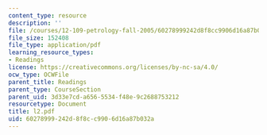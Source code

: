 ```yaml
---
content_type: resource
description: ''
file: /courses/12-109-petrology-fall-2005/60278999242d8f8cc9906d16a87b032a_l2.pdf
file_size: 152408
file_type: application/pdf
learning_resource_types:
- Readings
license: https://creativecommons.org/licenses/by-nc-sa/4.0/
ocw_type: OCWFile
parent_title: Readings
parent_type: CourseSection
parent_uid: 3d33e7cd-a656-5534-f48e-9c2688753212
resourcetype: Document
title: l2.pdf
uid: 60278999-242d-8f8c-c990-6d16a87b032a
---
```


